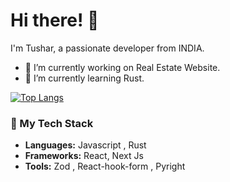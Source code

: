 # Hi there! 👋

I'm Tushar, a passionate developer from INDIA.

- 🔭 I’m currently working on Real Estate Website.
- 🌱 I’m currently learning Rust.


[![Top Langs](https://github-readme-stats.vercel.app/api/top-langs/?username=Notnobcoder&layout=compact&theme=radical)](https://github.com/your-username)

### 🚀 My Tech Stack

- **Languages:** Javascript , Rust
- **Frameworks:** React, Next Js
- **Tools:** Zod , React-hook-form , Pyright

